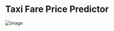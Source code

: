 # Taxi Fare Price Predictor

![image](https://github.com/user-attachments/assets/177fd66d-eedd-4009-b6d5-988f4561ddf0)
